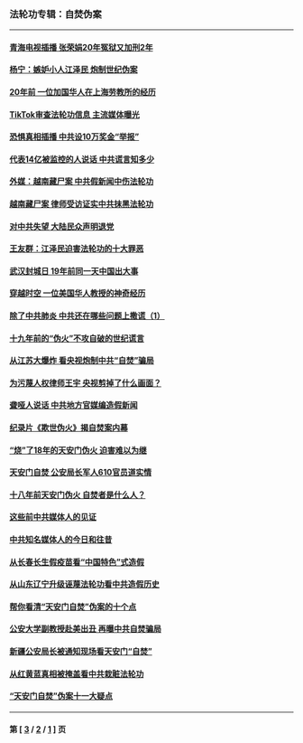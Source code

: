 ### 法轮功专辑：自焚伪案
---
#### [青海电视插播 张荣娟20年冤狱又加刑2年](../../pages/nf5562/n12738166.md?05260430) 
#### [杨宁：嫉妒小人江泽民 炮制世纪伪案](../../pages/nf5562/n12724108.md?05260430) 
#### [20年前 一位加国华人在上海劳教所的经历](../../pages/nf5562/n12707932.md?05260430) 
#### [TikTok审查法轮功信息 主流媒体曝光](../../pages/nf5562/n12362336.md?05260430) 
#### [恐惧真相插播 中共设10万奖金“举报”](../../pages/nf5562/n12306396.md?05260430) 
#### [代表14亿被监控的人说话 中共谎言知多少](../../pages/nf5562/n12297484.md?05260430) 
#### [外媒：越南藏尸案 中共假新闻中伤法轮功](../../pages/nf5562/n12264411.md?05260430) 
#### [越南藏尸案 律师受访证实中共抹黑法轮功](../../pages/nf5562/n12261878.md?05260430) 
#### [对中共失望 大陆民众声明退党](../../pages/nf5562/n12187315.md?05260430) 
#### [王友群：江泽民迫害法轮功的十大罪恶](../../pages/nf5562/n12169074.md?05260430) 
#### [武汉封城日 19年前同一天中国出大事](../../pages/nf5562/n12150901.md?05260430) 
#### [穿越时空  一位美国华人教授的神奇经历](../../pages/nf5562/n12097460.md?05260430) 
#### [除了中共肺炎 中共还在哪些问题上撒谎（1）](../../pages/nf5562/n11955770.md?05260430) 
#### [十九年前的“伪火”不攻自破的世纪谎言](../../pages/nf5562/n11813238.md?05260430) 
#### [从江苏大爆炸 看央视炮制中共“自焚”骗局](../../pages/nf5562/n11140275.md?05260430) 
#### [为污蔑人权律师王宇 央视剪掉了什么画面？](../../pages/nf5562/n11130142.md?05260430) 
#### [聋哑人说话 中共地方官媒编造假新闻](../../pages/nf5562/n11006067.md?05260430) 
#### [纪录片《欺世伪火》揭自焚案内幕](../../pages/nf5562/n11002664.md?05260430) 
#### [“烧”了18年的天安门伪火 迫害难以为继](../../pages/nf5562/n10996660.md?05260430) 
#### [天安门自焚 公安局长军人610官员道实情](../../pages/nf5562/n10997098.md?05260430) 
#### [十八年前天安门伪火 自焚者是什么人？](../../pages/nf5562/n10996556.md?05260430) 
#### [这些前中共媒体人的见证](../../pages/nf5562/n10845276.md?05260430) 
#### [中共知名媒体人的今日和往昔](../../pages/nf5562/n10843569.md?05260430) 
#### [从长春长生假疫苗看“中国特色”式造假](../../pages/nf5562/n10684053.md?05260430) 
#### [从山东辽宁升级诬蔑法轮功看中共造假历史](../../pages/nf5562/n10668272.md?05260430) 
#### [帮你看清“天安门自焚”伪案的十个点](../../pages/nf5562/n10554707.md?05260430) 
#### [公安大学副教授赴美出丑 再曝中共自焚骗局](../../pages/nf5562/n10558434.md?05260430) 
#### [新疆公安局长被通知现场看天安门“自焚”](../../pages/nf5562/n10449978.md?05260430) 
#### [从红黄蓝真相被掩盖看中共栽赃法轮功](../../pages/nf5562/n9908186.md?05260430) 
#### [“天安门自焚”伪案十一大疑点](../../pages/nf5562/n9341848.md?05260430) 

---
#### 第 [ [3](./3.md?05260430) / [2](./2.md?05260430) / [1](./1.md?05260430) ] 页
